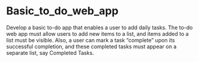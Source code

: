 # Basic_to_do_web_app
Develop a basic to-do app that enables a user to add daily tasks.  The to-do web app must allow users to add new items to a list, and items added to a list must be visible. Also, a user can mark a task “complete” upon its successful completion, and these completed tasks must appear on a separate list, say Completed Tasks. 
